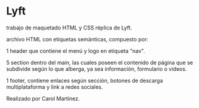 # Lyft

trabajo de maquetado HTML y CSS réplica de Lyft.

archivo HTML con etiquetas semánticas, compuesto por:

1 header que contiene el menú y logo en etiqueta "nav".

5 section dentro del main, las cuales poseen el contenido de página que se subdivide según lo que alberga, ya sea información, formulario o videos.

1 footer, contiene enlaces según sección, botones de descarga multiplataforma y link a redes sociales.

Realizado por Carol Martínez.